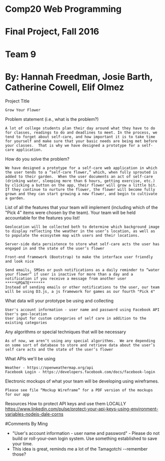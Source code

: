 # Comp20 Web Programming 
# Final Project, Fall 2016
# Team 9
# By: Hannah Freedman, Josie Barth, Catherine Cowell, Elif Olmez

Project Title

    Grow Your Flower 

Problem statement (i.e., what is the problem?)

    A lot of college students plan their day around what they have to do for classes, readings to do and deadlines to meet. In the process, we tend to forget about self-care, and how important it is to take time for yourself and make sure that your basic needs are being met before your classes.  That is why we have designed a prototype for a self-care application.  

How do you solve the problem? 

    We have designed a prototype for a self-care web application in which the user tends to a “self-care flower,” which, when fully sprouted is added to their garden.  When the user documents an act of self-care (drinking water, sleeping more than 6 hours, getting exercise, etc.) by clicking a button on the app, their flower will grow a little bit. If they continue to nurture the flower, the flower will become fully grown and they can start growing a new flower, and begin to cultivate a garden.

List of all the features that your team will implement (including which of the "Pick 4" items were chosen by the team). Your team will be held accountable for the features you list!

    Geolocation will be collected both to determine which background image to display reflecting the weather in the user’s location, as well as to populate the ecosystem map with users and their locations. 

    Server-side data persistence to store what self-care acts the user has engaged in and the state of the user’s flower

    Front-end framework (Bootstrap) to make the interface user friendly and look nice

    Send emails, SMSes or push notifications as a daily reminder to “water your flower” if user is inactive for more than a day and a notification if you receive a message from another user
    *****UPDATE*******
    Instead of sending emails or other notifications to the user, our team will be using D3.js, a js framework for games as our fourth "Pick 4"

What data will your prototype be using and collecting

    User's account information - user name and password using Facebook API
    User's geo-location
    User input for custom categories of self care in addition to the existing categories


Any algorithms or special techniques that will be necessary

    As of now, we aren’t using any special algorithms.  We are depending on some sort of database to store and retrieve data about the user’s self care acts and the state of the user’s flower

What APIs we'll be using

    Weather - https://openweathermap.org/api
    Facebook Login - https://developers.facebook.com/docs/facebook-login

Electronic mockups of what your team will be developing using wireframes.

    Please see file “Mockup Wireframe” for a PDF version of the mockups for our app

Resources
    How to protect API keys and use them LOCALLY
        https://www.linkedin.com/pulse/protect-your-api-keys-using-environment-variables-nodejs-dale-corns

#Comments By Ming
* "User's account information - user name and password" - Please do not build or roll-your-own login system.  Use something established to save your time.
* This idea is great, reminds me a lot of the Tamagotchi --remember those?
